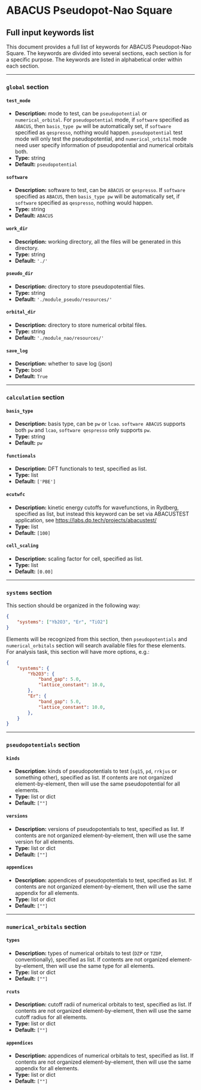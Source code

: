 # ABACUS Pseudopot-Nao Square
## Full input keywords list
This document provides a full list of keywords for ABACUS Pseudopot-Nao Square. The keywords are divided into several sections, each section is for a specific purpose. The keywords are listed in alphabetical order within each section.

---
### `global` section

#### `test_mode`
* **Description:** mode to test, can be `pseudopotential` or `numerical_orbital`. For `pseudopotential` mode, if `software` specified as `ABACUS`, then `basis_type pw` will be automatically set, if `software` specified as `qespresso`, nothing would happen. `pseudopotential` test mode will only test the pseudopotential, and `numerical_orbital` mode need user specify information of pseudopotential and numerical orbitals both.
* **Type:** string
* **Default:** `pseudopotential`

#### `software`
* **Description:** software to test, can be `ABACUS` or `qespresso`. If `software` specified as `ABACUS`, then `basis_type pw` will be automatically set, if `software` specified as `qespresso`, nothing would happen.
* **Type:** string
* **Default:** `ABACUS`

#### `work_dir`
* **Description:** working directory, all the files will be generated in this directory.
* **Type:** string
* **Default:** `'./'`

#### `pseudo_dir`
* **Description:** directory to store pseudopotential files.
* **Type:** string
* **Default:** `'./module_pseudo/resources/'`

#### `orbital_dir`
* **Description:** directory to store numerical orbital files.
* **Type:** string
* **Default:** `'./module_nao/resources/'`

#### `save_log`
* **Description:** whether to save log (json)
* **Type:** bool
* **Default:** `True`
---
### `calculation` section

#### `basis_type`
* **Description:** basis type, can be `pw` or `lcao`. `software ABACUS` supports both `pw` and `lcao`, `software qespresso` only supports `pw`.
* **Type:** string
* **Default:** `pw`

#### `functionals`
* **Description:** DFT functionals to test, specified as list.
* **Type:** list
* **Default:** `['PBE']`

#### `ecutwfc`
* **Description:** kinetic energy cutoffs for wavefunctions, in Rydberg, specified as list, but instead this keyword can be set via ABACUSTEST application, see https://labs.dp.tech/projects/abacustest/
* **Type:** list
* **Default:** `[100]`

#### `cell_scaling`
* **Description:** scaling factor for cell, specified as list.
* **Type:** list
* **Default:** `[0.00]`
---
### `systems` section
This section should be organized in the following way:
```json
{
    "systems": ["Yb2O3", "Er", "TiO2"]
}
```
Elements will be recognized from this section, then `pseudopotentials` and `numerical_orbitals` section will search available files for these elements. For analysis task, this section will have more options, e.g.:
```json
{
    "systems": {
        "Yb2O3": {
            "band_gap": 5.0,
            "lattice_constant": 10.0,
        },
        "Er": {
            "band_gap": 5.0,
            "lattice_constant": 10.0,
        },
    }
}
```

---
### `pseudopotentials` section

#### `kinds`
* **Description:** kinds of pseudopotentials to test (`sg15`, `pd`, `rrkjus` or something other), specified as list. If contents are not organized element-by-element, then will use the same pseudopotential for all elements.
* **Type:** list or dict
* **Default:** `[""]`

#### `versions`
* **Description:** versions of pseudopotentials to test, specified as list. If contents are not organized element-by-element, then will use the same version for all elements.
* **Type:** list or dict
* **Default:** `[""]`

#### `appendices`
* **Description:** appendices of pseudopotentials to test, specified as list. If contents are not organized element-by-element, then will use the same appendix for all elements.
* **Type:** list or dict
* **Default:** `[""]`

---
### `numerical_orbitals` section

#### `types`
* **Description:** types of numerical orbitals to test (`DZP` or `TZDP`, conventionally), specified as list. If contents are not organized element-by-element, then will use the same type for all elements.
* **Type:** list or dict
* **Default:** `[""]`

#### `rcuts`
* **Description:** cutoff radii of numerical orbitals to test, specified as list. If contents are not organized element-by-element, then will use the same cutoff radius for all elements.
* **Type:** list or dict
* **Default:** `[""]`

#### `appendices`
* **Description:** appendices of numerical orbitals to test, specified as list. If contents are not organized element-by-element, then will use the same appendix for all elements.
* **Type:** list or dict
* **Default:** `[""]`